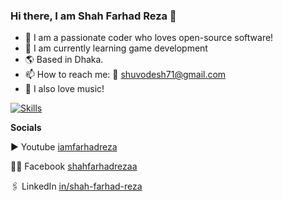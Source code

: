 ### Hi there, I am Shah Farhad Reza 👋

- 🔭 I am a passionate coder who loves open-source software!
- 🌱 I am currently learning game development
- 🌎 Based in Dhaka.
- 📫 How to reach me: 📧 shuvodesh71@gmail.com
- 🎵 I also love music!

[![Skills](https://skillicons.dev/icons?i=cpp,cs,java,react,nodejs)](https://skillicons.dev)

**Socials**

▶️ Youtube [iamfarhadreza](https://www.youtube.com/@iamfarhadreza)

👨‍💻 Facebook [shahfarhadrezaa](https://www.facebook.com/shahfarhadrezaa)

🖇️ LinkedIn [in/shah-farhad-reza](https://www.linkedin.com/in/shah-farhad-reza/)
